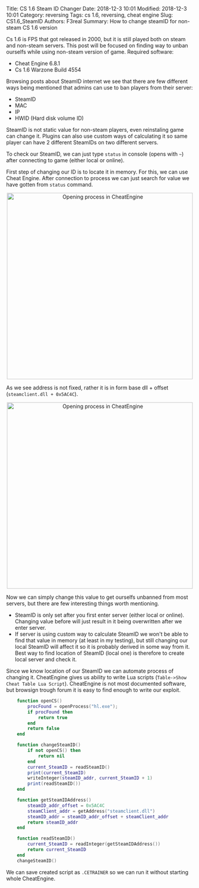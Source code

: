 Title: CS 1.6 Steam ID Changer
Date: 2018-12-3 10:01
Modified: 2018-12-3 10:01
Category: reversing
Tags: cs 1.6, reversing, cheat engine
Slug: CS1.6_SteamID
Authors: F3real
Summary: How to change steamID for non-steam CS 1.6 version

Cs 1.6 is FPS that got released in 2000, but it is still played both on steam and non-steam servers.
This post will be focused on finding way to unban ourselfs while using non-steam version of game.
Required software:

* Cheat Engine 6.8.1
* Cs 1.6 Warzone Build 4554

Browsing posts about SteamID internet we see that there are few different ways being mentioned that admins can use to ban players from their server:

* SteamID
* MAC
* IP
* HWID (Hard disk volume ID)

SteamID is not static value for non-steam players, even reinstaling game can change it. Plugins can also use custom ways of calculating it so same player can have 2 different SteamIDs on two different servers.

To check our SteamID, we can just type `status` in console (opens with `~`)
after connecting to game (either local or online).

First step of changing our ID is to locate it in memory. For this, we can use Cheat Engine. After connection to process we can just search for value we have gotten from `status` command.

<p align="center">
<img alt="Opening process in CheatEngine" src="{static}/images/3_12_OpeningProcess_CheatEngine.png" width="500" height="500">
</p>

As we see address is not fixed, rather it is in form base dll  + offset
(`steamclient.dll + 0x5AC4C`).
<p align="center">
<img alt="Opening process in CheatEngine" src="{static}/images/3_12_FindingMemoryAddress_CheatEngine.png" width="500" height="500">
</p>

Now we can simply change this value to get ourselfs unbanned from most servers, but there are few interesting things worth mentioning.
* SteamID is only set after you first enter server (either local or online). Changing value before will just result in it being overwritten after we enter server.
* If server is using custom way to calculate SteamID we won't be able to find that value in memory (at least in my testing), but still changing our local SteamID will affect it so it is probably derived in some way from it.
Best way to find location of SteamID (local one) is therefore to create local server and check it.

Since we know location of our SteamID we can automate process of changing it.
CheatEngine gives us ability to write Lua scripts (`Table->Show Cheat Table Lua Script`).
CheatEngine is not most documented software, but browsign trough forum it is easy to find enough to write our exploit.

~~~lua
    function openCS()
        procFound = openProcess("hl.exe");
        if procFound then
            return true
        end
        return false
    end

    function changeSteamID()
        if not openCS() then
            return nil
        end
        current_SteamID = readSteamID()
        print(current_SteamID)
        writeInteger(steamID_addr, current_SteamID + 1)
        print(readSteamID())
    end

    function getSteamIDAddress()
        steamID_addr_offset = 0x5AC4C
        steamClient_addr = getAddress("steamclient.dll")
        steamID_addr = steamID_addr_offset + steamClient_addr
        return steamID_addr
    end

    function readSteamID()
        current_SteamID = readInteger(getSteamIDAddress())
        return current_SteamID
    end
    changeSteamID()
~~~

We can save created script as `.CETRAINER` so we can run it without starting whole CheatEngine.
